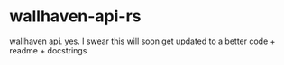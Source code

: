 # wallhaven-api-rs

wallhaven api. yes. 
I swear this will soon get updated to a better code + readme + docstrings